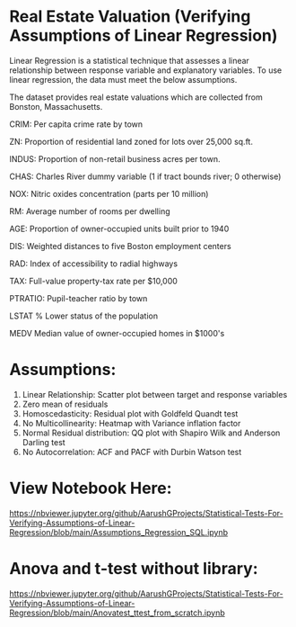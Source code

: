 # Real Estate Valuation (Verifying Assumptions of Linear Regression)

Linear Regression is a statistical technique that assesses a linear relationship between response variable and explanatory variables. To use linear regression, the data must meet the below assumptions.

The dataset provides real estate valuations which are collected from Bonston, Massachusetts.

CRIM: Per capita crime rate by town

ZN: Proportion of residential land zoned for lots over 25,000 sq.ft.

INDUS: Proportion of non-retail business acres per town.

CHAS: Charles River dummy variable (1 if tract bounds river; 0 otherwise)

NOX: Nitric oxides concentration (parts per 10 million)

RM: Average number of rooms per dwelling

AGE: Proportion of owner-occupied units built prior to 1940

DIS: Weighted distances to five Boston employment centers

RAD: Index of accessibility to radial highways

TAX: Full-value property-tax rate per $10,000

PTRATIO: Pupil-teacher ratio by town

LSTAT % Lower status of the population

MEDV Median value of owner-occupied homes in $1000's

# Assumptions:

1. Linear Relationship: Scatter plot between target and response variables
2. Zero mean of residuals 
3. Homoscedasticity: Residual plot with Goldfeld Quandt test
4. No Multicollinearity: Heatmap with Variance inflation factor
5. Normal Residual distribution: QQ plot with Shapiro Wilk and Anderson Darling test
6. No Autocorrelation: ACF and PACF with Durbin Watson test

# View Notebook Here: 

https://nbviewer.jupyter.org/github/AarushGProjects/Statistical-Tests-For-Verifying-Assumptions-of-Linear-Regression/blob/main/Assumptions_Regression_SQL.ipynb

# Anova and t-test without library:

https://nbviewer.jupyter.org/github/AarushGProjects/Statistical-Tests-For-Verifying-Assumptions-of-Linear-Regression/blob/main/Anovatest_ttest_from_scratch.ipynb
